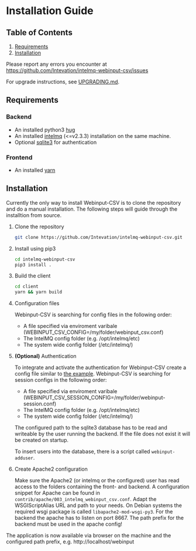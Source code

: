 # Installation Guide

## Table of Contents

1. [Requirements](#requirements)
1. [Installation](#installation)

Please report any errors you encounter at https://github.com/Intevation/intelmq-webinput-csv/issues

For upgrade instructions, see [UPGRADING.md](UPGRADING.md).

## Requirements

### Backend
* An installed python3 [hug](https://www.hug.rest/)
* An installed [intelmq](https://intelmq.org) (<=v2.3.3) installation on the
  same machine.
* Optional [sqlite3](https://www.sqlite.org/) for authentication

### Frontend
* An installed [yarn](https://yarnpkg.com)

## Installation

Currently the only way to install Webinput-CSV is to clone the repository and
do a manual installation.
The following steps will guide through the installtion from source.

1. Clone the repository

   ```bash
   git clone https://github.com/Intevation/intelmq-webinput-csv.git
   ```

1. Install using pip3

   ```bash
   cd intelmq-webinput-csv
   pip3 install .
   ```

1. Build the client

   ```bash
   cd client
   yarn && yarn build
   ```

1. Configuration files

   Webinput-CSV is searching for config files in the following order:
    * A file specified via enviroment varibale
      (WEBINPUT_CSV_CONFIG=/my/folder/webinput_csv.conf)
    * The IntelMQ config folder (e.g. /opt/intelmq/etc)
    * The system wide config folder (/etc/intelmq/)

1. **(Optional)** Authentication

   To integrate and activate the authentication for Webinput-CSV create a
   config file similar to
   [the example](../config/backend/webinput-session.conf).
   Webinput-CSV is searching for session configs in the following order:

    * A file specified via enviroment varibale
      (WEBINPUT_CSV_SESSION_CONFIG=/my/folder/webinput-session.conf)
    * The IntelMQ config folder (e.g. /opt/intelmq/etc)
    * The system wide config folder (/etc/intelmq/)

   The configured path to the sqlite3 database has to be read and writeable
   by the user running the backend. If the file does not exist it will be created on startup.

   To insert users into the database, there is a script called ```webinput-adduser```.

1. Create Apache2 configuration

   Make sure the Apache2 (or intelmq or the configured) user has read access
   to the folders containing the front- and backend.
   A configuration snippet for Apache can be found in
   `contrib/apache/003_intelmq_webinput_csv.conf`. Adapt the WSGIScriptAlias
   URL and path to your needs. On Debian systems the required wsgi package is
   called `libapache2-mod-wsgi-py3`. For the backend the apache has to listen
   on port 8667. The path prefix for the backend must be used in the apache config!

The application is now available via browser on the machine and the configured
path prefix, e.g. http://localhost/webinput
